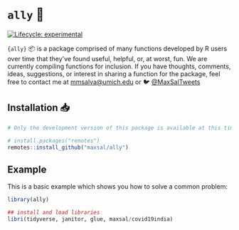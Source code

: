 
# `ally` 🤝

<!-- badges: start -->
[![Lifecycle: experimental](https://img.shields.io/badge/lifecycle-experimental-orange.svg)](https://lifecycle.r-lib.org/articles/stages.html#experimental)
<!-- badges: end -->

`{ally}` 📦 is a package comprised of many functions developed by R users over time that they've found useful, helpful, or, at worst, fun. We are currently compiling functions for inclusion. If you have thoughts, comments, ideas, suggestions, or interest in sharing a function for the package, feel free to contact me at [mmsalva@umich.edu](mailto:mmsalva@umich.edu) or 🐦 [@MaxSalTweets](twitter.com/MaxSalTweets)

## Installation 📥

``` r
# Only the development version of this package is available at this time

# install.packages("remotes")
remotes::install_github("maxsal/ally")
```

## Example

This is a basic example which shows you how to solve a common problem:

``` r
library(ally)

## install and load libraries
libri(tidyverse, janitor, glue, maxsal/covid19india)
```

